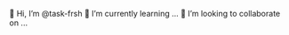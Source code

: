 👋 Hi, I’m @task-frsh
🌱 I’m currently learning ...
💞️ I’m looking to collaborate on ...

<!---
task-frsh/task-frsh is a ✨ special ✨ repository because its `README.md` (this file) appears on your GitHub profile.
You can click the Preview link to take a look at your changes.
--->
